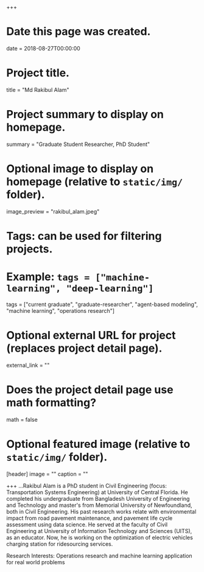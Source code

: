 +++
# Date this page was created.
date = 2018-08-27T00:00:00

# Project title.
title = "Md Rakibul Alam"

# Project summary to display on homepage.
summary = "Graduate Student Researcher, PhD Student"

# Optional image to display on homepage (relative to `static/img/` folder).
image_preview = "rakibul_alam.jpeg"

# Tags: can be used for filtering projects.
# Example: `tags = ["machine-learning", "deep-learning"]`
tags = ["current graduate", "graduate-researcher", "agent-based modeling", "machine learning", "operations research"]

# Optional external URL for project (replaces project detail page).
external_link = ""

# Does the project detail page use math formatting?
math = false

# Optional featured image (relative to `static/img/` folder).
[header]
image = ""
caption = ""

+++
...Rakibul Alam is a PhD student in Civil Engineering (focus: Transportation Systems Engineering) at University of Central Florida. He completed his undergraduate from Bangladesh University of Engineering and Technology and master's from Memorial University of Newfoundland, both in Civil Engineering. His past research works relate with environmental impact from road pavement maintenance, and pavement life cycle assessment using data science. He served at the faculty of Civil Engineering at University of Information Technology and Sciences (UITS), as an educator. Now, he is working on the optimization of electric vehicles charging station for ridesourcing services. 

Research Interests: Operations research and machine learning application for real world problems 
